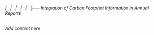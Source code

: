###### |   |   |   |   |   ├── Integration of Carbon Footprint Information in Annual Reports

*Add content here*